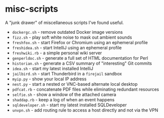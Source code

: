 # misc-scripts

A "junk drawer" of miscellaneous scripts I've found useful.

- `dockergc.sh` - remove outdated Docker image versions
- `fizz.sh` - play soft white noise to mask out ambient sounds
- `freshfox.sh` - start Firefox or Chromium using an ephemeral profile
- `freshidea.sh` - start IntelliJ using an ephemeral profile
- `freshwiki.rb` - a simple personal wiki server
- `genperldoc.sh` - generate a full set of HTML documentation for Perl
- `historian.sh` - generate a CSV summary of "interesting" Git commits
- `idea.sh` - start my latest installed IntelliJ
- `jailbird.sh` - start Thunderbird in a `firejail` sandbox
- `myip.py` - show your local IP address
- `nest.py` - start a nested or VNC-based alternate local desktop
- `pdfcat.rb` - concatenate PDF files while eliminating redundant resources
- `selfie.sh` - show a window of the attached camera
- `shaddap.rb` - keep a log of when an event happens
- `sqldeveloper.sh` - start my latest installed SQLDeveloper
- `unvpn.sh` - add routing rule to access a host directly and not via the VPN 

